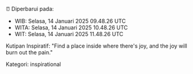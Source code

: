 ⏰ Diperbarui pada:
- WIB: Selasa, 14 Januari 2025 09.48.26 UTC
- WITA: Selasa, 14 Januari 2025 10.48.26 UTC
- WIT: Selasa, 14 Januari 2025 11.48.26 UTC

Kutipan Inspiratif:
"Find a place inside where there's joy, and the joy will burn out the pain."


Kategori: inspirational

